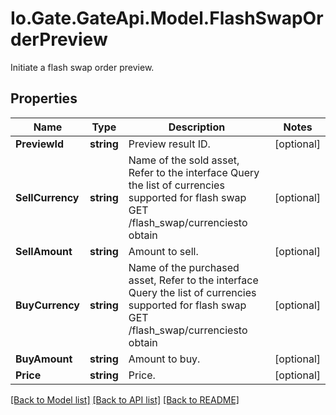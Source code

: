 
# Io.Gate.GateApi.Model.FlashSwapOrderPreview

Initiate a flash swap order preview.

## Properties

Name | Type | Description | Notes
------------ | ------------- | ------------- | -------------
**PreviewId** | **string** | Preview result ID. | [optional] 
**SellCurrency** | **string** | Name of the sold asset,  Refer to the interface Query the list of currencies supported for flash swap GET /flash_swap/currenciesto obtain | [optional] 
**SellAmount** | **string** | Amount to sell. | [optional] 
**BuyCurrency** | **string** | Name of the purchased asset,  Refer to the interface Query the list of currencies supported for flash swap GET /flash_swap/currenciesto obtain | [optional] 
**BuyAmount** | **string** | Amount to buy. | [optional] 
**Price** | **string** | Price. | [optional] 

[[Back to Model list]](../README.md#documentation-for-models)
[[Back to API list]](../README.md#documentation-for-api-endpoints)
[[Back to README]](../README.md)
